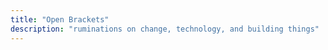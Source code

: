```yaml
---
title: "Open Brackets"
description: "ruminations on change, technology, and building things"
---
```

